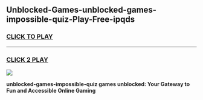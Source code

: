 
## Unblocked-Games-unblocked-games-impossible-quiz-Play-Free-ipqds
<h3>
<a href="https://premium76.site?title=unblocked-games-impossible-quiz&ref=20M">CLICK TO PLAY</a></h3>
<hr>

<h3>
<a href="https://premium76.site?title=unblocked-games-impossible-quiz&ref=20M">CLICK 2 PLAY</a>
  
</h3>

<a href="https://premium76.site?title=unblocked-games-impossible-quiz&ref=19M"><img src="https://clearcache.store/games.png"></a>


**unblocked-games-impossible-quiz games unblocked: Your Gateway to Fun and Accessible Online Gaming**
